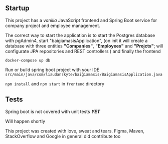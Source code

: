 ## Startup

This project has a _vanilla_ JavaScript frontend and Spring Boot service for company project and employee management.

The correct way to start the application is to start the Postgres database with pgAdmin4, start "baigiamasisApplication",
(on init it will create a database with  three entities **"Companies"**, **"Employees"** and **"Projcts"**; will configurate JPA repositories and REST controllers ) and finally the frontend

`docker-compose up db`

Run or build spring boot project with your IDE `src/main/java/com/liaudanskyte/baigiamasis/BaigiamasisApplication.java`

`npm install` and `npm start` in `frontend` directory


## Tests

Spring boot is not covered with unit tests **_YET_**

Will happen shortly

This project was created with love, sweat and tears. Figma, Maven, StackOverflow and Google in general did contribute too 